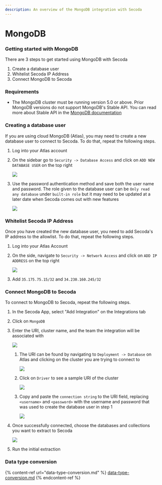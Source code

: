 ```yaml
---
description: An overview of the MongoDB integration with Secoda
---
```


# MongoDB

### Getting started with MongoDB

There are 3 steps to get started using MongoDB with Secoda

1. Create a database user
2. Whitelist Secoda IP Address
3. Connect MongoDB to Secoda

### Requirements

* The MongoDB cluster must be running version 5.0 or above. Prior MongoDB versions do not support MongoDB's Stable API. You can read more about Stable API in the [MongoDB documentation](https://www.mongodb.com/docs/manual/reference/stable-api/)

### Creating a database user

If you are using cloud MongoDB (Atlas), you may need to create a new database user to connect to Secoda. To do that, repeat the following steps.

1. Log into your Atlas account
2.  On the sidebar go to `Security -> Database Access` and click on `ADD NEW DATABASE USER` on the top right

    ![](https://secoda-public-media-assets.s3.amazonaws.com/5c4fc0e4-ea34-4fc5-a862-a54b8b6f3043.png)
3.  Use the password authentication method and save both the user name and password. The role given to the database user can be `Only read any database` under `built-in role` but it may need to be updated at a later date when Secoda comes out with new features

    ![](https://secoda-public-media-assets.s3.amazonaws.com/01d7bc51-e61e-4fa3-bc23-b2c1dc36a5ee.png)

### Whitelist Secoda IP Address

Once you have created the new database user, you need to add Secoda's IP address to the allowlist. To do that, repeat the following steps.

1. Log into your Atlas Account
2.  On the side, navigate to `Security -> Network Access` and click on `ADD IP ADDRESS` on the top right

    ![](https://secoda-public-media-assets.s3.amazonaws.com/5efdc668-7d49-48fb-9286-e2c96e75cc30.png)
3. Add `35.175.75.15/32` and `34.230.160.245/32`

### Connect MongoDB to Secoda

To connect to MongoDB to Secoda, repeat the following steps.

1. In the Secoda App, select "Add Integration" on the Integrations tab
2. Click on `MongoDB`
3.  Enter the URI, cluster name, and the team the integration will be associated with

    ![](https://secoda-public-media-assets.s3.amazonaws.com/c95da3dc-78e8-4774-a404-8e827982e0b2.png)

    1.  The URI can be found by navigating to `Deployment -> Database` on Atlas and clicking on the cluster you are trying to connect to

        ![](https://secoda-public-media-assets.s3.amazonaws.com/77ab7a8c-417c-465c-a19d-82f6cd8ff8ce.png)
    2.  Click on `Driver` to see a sample URI of the cluster

        ![](https://secoda-public-media-assets.s3.amazonaws.com/90dedcff-64af-4a13-8660-4037bb387d31.png)
    3.  Copy and paste the `connection string` to the URI field, replacing `<username>` and `<password>` with the username and password that was used to create the database user in step 1

        ![](https://secoda-public-media-assets.s3.amazonaws.com/39361fa5-1bea-4858-a5f2-57fc13ab064d.png)
4.  Once successfully connected, choose the databases and collections you want to extract to Secoda

    ![](https://secoda-public-media-assets.s3.amazonaws.com/1507be7b-019c-4561-a396-f8ead4e80fda.png)
5. Run the initial extraction

### Data type conversion

{% content-ref url="data-type-conversion.md" %}
[data-type-conversion.md](data-type-conversion.md)
{% endcontent-ref %}
